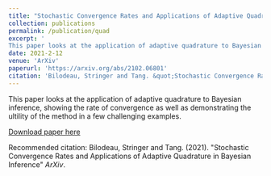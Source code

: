 ```yaml
---
title: "Stochastic Convergence Rates and Applications of Adaptive Quadrature in Bayesian Inference"
collection: publications
permalink: /publication/quad
excerpt: '
This paper looks at the application of adaptive quadrature to Bayesian inference, showing the rate of convergence as well as demonstrating the ultility of the method in a few challenging examples.'
date: 2021-2-12
venue: 'ArXiv'
paperurl: 'https://arxiv.org/abs/2102.06801'
citation: 'Bilodeau, Stringer and Tang. &quot;Stochastic Convergence Rates and Applications of Adaptive Quadrature in Bayesian Inference.&quot; <i>ArXiv</i>.'
---
```

This paper looks at the application of adaptive quadrature to Bayesian inference, showing the rate of convergence as well as demonstrating the ultility of the method in a few challenging examples.

[Download paper here](https://arxiv.org/abs/2102.06801)

Recommended citation: Bilodeau, Stringer and Tang. (2021). "Stochastic Convergence Rates and Applications of Adaptive Quadrature in Bayesian Inference" <i>ArXiv</i>. 
